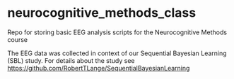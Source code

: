 # neurocognitive_methods_class
Repo for storing basic EEG analysis scripts for the Neurocognitive Methods course

The EEG data was collected in context of our Sequential Bayesian Learning (SBL) study. 
For details about the study see https://github.com/RobertTLange/SequentialBayesianLearning
